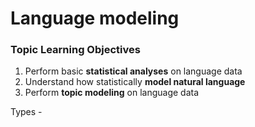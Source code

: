 # Language modeling
### Topic Learning Objectives
1. Perform basic **statistical analyses** on language data
2. Understand how statistically **model natural language**
3. Perform **topic modeling** on language data

Types - 